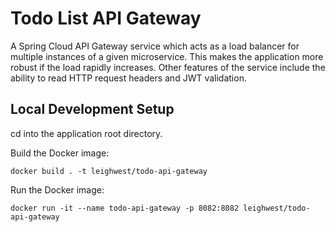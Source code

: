# Todo List API Gateway

A Spring Cloud API Gateway service which acts as a load balancer for multiple instances of a given microservice. This makes the application more robust if the load rapidly increases. Other features of the service include the ability to read HTTP request headers and JWT validation.

## Local Development Setup

cd into the application root directory.

Build the Docker image:

```
docker build . -t leighwest/todo-api-gateway
```

Run the Docker image:

```
docker run -it --name todo-api-gateway -p 8082:8082 leighwest/todo-api-gateway
```
